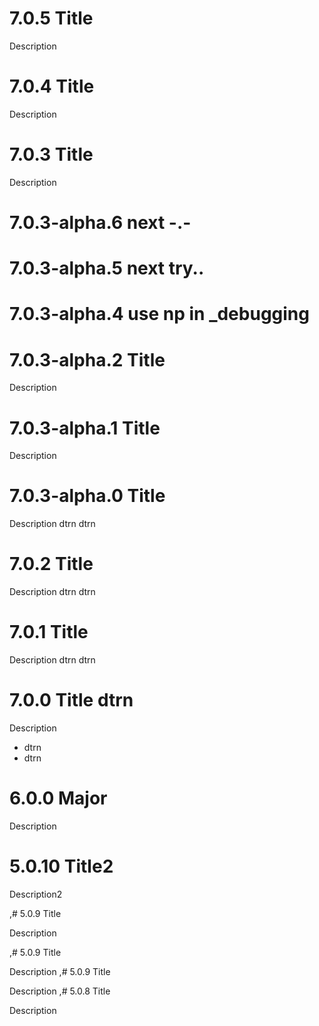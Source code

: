 # 7.0.5 Title

Description


# 7.0.4 Title

Description


# 7.0.3 Title

Description


# 7.0.3-alpha.6 next -.-


# 7.0.3-alpha.5 next try..


# 7.0.3-alpha.4 use np in _debugging


# 7.0.3-alpha.2 Title

Description


# 7.0.3-alpha.1 Title

Description


# 7.0.3-alpha.0 Title

Description dtrn dtrn 


# 7.0.2 Title

Description dtrn dtrn 


# 7.0.1 Title

Description dtrn dtrn 


# 7.0.0 Title dtrn

Description
* dtrn 
* dtrn 


# 6.0.0 Major

Description


# 5.0.10 Title2

Description2


,# 5.0.9 Title

Description


,# 5.0.9 Title

Description
,# 5.0.9 Title

Description
,# 5.0.8 Title

Description
